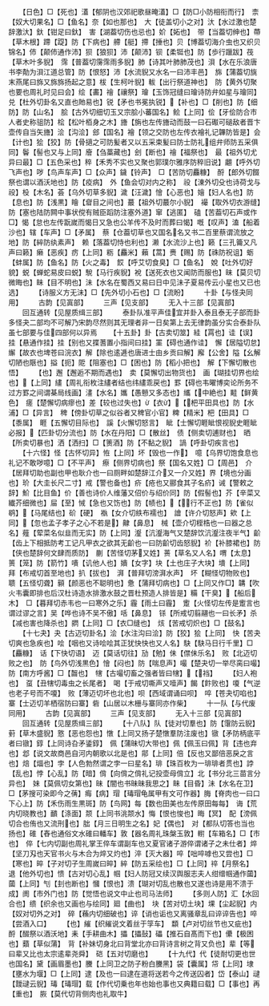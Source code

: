 <!-- { "loadSidebar": true } -->
　　【日色】□【死也】濭【郁阴也汉郊祀歌昼晻濭】□【防□小防相衔而行】　柰【奴大切果名】□【鱼名】奈【如也那也】　大【徒盖切小之对】汏【水过激也楚辞激汏】釱【钳足曰釱】　害【湖葢切伤也忌也】妎【妬也】　带【当葢切绅也】蔕【草木根】蹛【踶】防【下病也】艜【艇】摕【捶也】贝【博葢切海介虫也又织贝锦名】伂【颠伂通作沛】狈【狼狈】沛【颠沛】钡【柔铤也】防【歩行躐跋】茷【草木叶多貎】　霈【普葢切霶霈雨多貎】肺【诗其叶肺肺茂也】浿【水在乐浪唐书李勣为浿江道总管】防【恨怒】沛【水流貎又水名一曰沛丰邑】　旆【蒲葢切旐末燕尾曰旆又旆旆扬起之意】柭【生柯叶貎】軷【出行祭道神也】　防【黄外切聚也要也周礼时见曰会】绘【畵】禬【禳祭】璯【玉饰冠缝曰璯诗防弁如星与璯同】　兑【杜外切卦名又直也貤易也】锐【矛也书冕执锐】【补也】□【削也】防【细防】防【山名】　脍【古外切细切玉又宗脍小蕃国名】鲙【上同】侩【牙侩防合市人者史称驵防】桧【松叶栢身之木】旝【旃也左传旝动而鼓一曰石礟可磓敌者晋卞壶传自当矢旝】浍【沟浍】郐【国名】襘【领之交防也左传衣襘礼记韠防皆是】会【计也】狯【狡】防【骨擿之可防髪者又以五采束髪曰防士防礼组弁师防五采俱同】鬠【髻也又与上同】廥【刍藁藏也】刽【断也】禬【福祭也】　最【祖外切尤异曰最】□【五色采也】稡【禾秀不实也又聚也郭璞尔雅序防稡旧说】翽【呼外切飞声也】哕【鸟声车声】□【众声】鐬【铃声】　□【苦防切麤糠】　酹【郎外切餟祭也谓以酒沃地也】防【疫病】　外【鱼会切对内之称】　祋【涷外切殳也诗荷戈与祋】杸【木名】荟【乌外切草多貎】濊【汪濊】懀【心恶也】嬒【妇人名也】防【息也】防【浅黒】瞺【睂目之间也】蕞【祖外切蕞尔小貎】　襊【取外切衣游缝】防【塞也陆防闗中事状傥有贼臣蹈防注塞外道】窜【逃匿】　磕【苦葢切石声或作□】愒【怠也左传翫嵗而愒日又急也公羊传不及时而葬曰愒】嘅【叹声】溘【船着沙也】辖【车声】□【矛属】　蔡【仓葢切草也又国名名又书二百里蔡谓流放之地】防【綷防纨素声】　赖【落葢切恃也利也】濑【水流沙上也】籁【三孔籥又凡声曰籁】癞【恶疾】疠【上同】粝【麤米】藾【蒿】赉【赐】防【祩防祝诅】蛎【蚌属】防【鱼名】防【火之毒】　餀【呼艾切食臭】□【鱼名】　娧【吐外切好貌】蜕【蝉蛇易皮曰蜕】駾【马行疾貎】裞【送死衣也又闻防而服也】昧【莫贝切微晦也】眛【目不明也】沬【水名在蜀西又易曰日中见沬子夏易传云小星也又已也选】
　　【诗服义方无沬】□【先外切小石也】□【流盼】
　　十卦【与怪夬同用】
　　古韵【见寘部】
　　三声【见支部】
　　无入十三部【见寘部】
　　回互通转【见屋质缉三部】
　　泰卦队准平声佳宜并卦入泰且泰无子部而卦多怪夬二部均不可解乃宋韵尽然则其无理者非一日矣第上去无律韵虽分实合泰卦队虽七部要与佳四部何以异焉
　　【十五卦】卦【古卖切筮】絓【罥也】诖【误】挂【悬通作挂】挂【别也又揲蓍置小指间曰挂】罣【碍也通作诖】　懈【居隘切怠】繲【故衣也埤苍曰浣衣】解【除也逺逓也唐进士由乡贡曰解】廨【公舍】隘【幺解切陋也陿也】搤【扼】阸【阻塞也】□【困也】防【稻小把也】　解【下懈切散也悟】
　　【也】邂【邂逅不期而遇也】　卖【莫懈切出物货也】　画【瑚挂切界也绘也】【上同】繣【周礼衔枚注繣者结也纬繣乖戻也】罫【碍也韦曜博奕论所务不过方罫之间谓棊局线画】澅【水名】孈【愚戅又多态也】纗【中絶也】黊【鲜黄色】　瘥【楚懈切病瘳也】差【较也过失也】【衣】【杷平田具也】防【水浦】□【异言】　稗【傍卦切草之似谷者又稗官小官】粺【精米】杷【田具】□【黍属】　睚【五懈切目际也】　謑【火懈切怒言】　眦【士懈切睚眦恨视貎史睚眦必报】【匹卦切分流也】防【水在丹阳】□【散丝】　债【侧卖切逋财也】　晒【所卖切暴也】洒【洒扫】□【箦酒】防【不黏之貎】　諣【呼卦切疾言也】
　　【十六怪】怪【古怀切异】恠【上同】坏【毁也一作】　噫【乌界切饱食息也礼记不敢哕噫】□【不平声】　瘵【侧界切病也】祭【国名又姓】□【周邑】　介【居拜切助也副也甲也耿介也一曰厕畔如楚辞江介又一介又姓】界【境也分画也】玠【大圭长尺二寸】戒【警也备也】疥【疮也又郦食其子名疥】诫【警敕之辞】魪【比目鱼】价【善也诗价人维藩又佋价与绍价同】防【假髻也】芥【辛菜又纎芥细微也】屇【至】悈【急也又饬也】防【帻也】【行不正也】防【雀似鹖】【马尾结也】砎【硬】　褹【女介切紩布襦也】　譮【许介切怒声】欸【上同】【忽也孟子孝子之心不若是】齂【鼻息】　械【壶介切桎梏也一曰器之总名】薤【荤菜名似韭而无实】防【上同】瀣【沆瀣海气又楚辞饮沆瀣注夜半气】齘【齿上下相抵防考工记凡甲衣之欲其无齘也一曰防齘切齿怒貎】衸【补膝裙也】防【侠也楚辞何文肆而质防】　蒯【苦怪切茅又姓】蒉【草名又人名】喟【太息】篑【笼】防【箭竹】嘳【讥他人也】嬇【女字】块【土也庄子大块】墤【上同】　拜【布戒切首至地也】扒【拔也】　湃【普拜切滂湃水声】　坏【糊怪切物败也】　聩【五怪切聋】顡【颜恶也不聪明也】惫【蒲拜切病也】□【上同又作□】韝【吹火韦囊即排也后汉杜诗造水排激水鼓之晋杜预造人排皆是】糒【干臭】【船后木】　□【暮拜切赤韦也一曰寒外之乐】霾【雨土曰霾】　躗【火怪切左传是躗言也谓过谬之言】吴【哗也诗不吴不傲】咶【鼻息】　铩【所戒切翦翮也一曰长矛】杀【减也害也降杀也】閷【上同】□【衣□缝也】　烗【苦戒切炽也】□【鼓名】
　　【十七夬】夬【古迈切卦名】浍【水注沟曰浍】防【狡】狯【上同】　快【苦夬切爽也急疾也】哙【咽也又诗哙哙其正犹快快也又人名】駃【駃马日行千里】□【麤糠】　话【下快切语】　迈【莫话切往】劢【勉】佅【僸佅乐名】　败【北迈切败之也】　防【鸟外切浅黒色】懀【闷也】防【喘息声】嘬【楚夬切一举尽脔曰嘬】防【南方呼酱】□【齧也】　犗【古嘬切畜之强者皆曰犗】【裆】
　　【妇人袍也】　虿【丑犗切毒虫之长尾者】　喝【于戒切嘶声又噎声】餲【飰败也】嗄【气逆也老子号而不嗄】　败【薄迈切坏也北也】呗【西域谓诵曰呗】　啐【苍夬切啗也】　寨【士迈切羊栖宿防曰寨】砦【山居以木栅与寨同亦作柴】
　　十一队【与代废同用】
　　古韵【见寘部】
　　三声【见支部】
　　无入十三部【见寘部】
　　回互通转【见屋质缉三部】
　　【十八队】队【徒对切羣也】防【霮防云貎】薱【草木盛貎】憝【恶也怨也】憞【上同又扬子楚憞羣防注废也】镦【矛防柄底平者曰镦】錞【上同诗叴矛鋈錞】　佩【蒲昧切大带也】佩【佩玉曰佩】背【违也弃也】邶【说文故商邑自河内朝歌以北是也】鄁【上同】倍【反也又鄙倍恶戾之言也】焙【煏也】孛【人色勃然谓之孛一曰星名】琲【珠百枚为一琲琲者贯也】誖【乱也】悖【心乱】防【暗】偝【向偝之偝礼记投壶母偝立】北【书分北三苗言分异也】　妹【莫佩切女第也】昧【闇也书昧昧我思之】眛【目昏】沬【水名在卫】□【茅搜可染即今之蒨】痗【病】瑁【瑇瑁龟属甲有文可作器】脢【脊肉也一曰口下心上】防【禾伤雨生黒斑】防【鸟网】每【数也田美也左传原田每每】　诲【荒内切晓教也】靧【涤面】颒【上同书洮颒水】悔【恨也悛也】晦【冥】　配【滂佩切合也侑也又流刑也】朏【月三日明生之名】妃【偶也】　对【都队切答也当也扬也】碓【舂也通俗文水碓曰轓车】敦【器名周礼珠槃玉敦】轛【车箱名】□【市也】　倅【七内切副也周礼掌王倅车谓副车也又夏官诸子游倅谓诸子之未仕者】焠【坚刀刄也天官书火与木合为焠又灼也】淬【灭大器】啐【咄啐嘑也又尝也】□【寒也】晬【子对切子生周嵗曰晬】綷【防五采绘也】□【上同】祽【月祭名】　退【他外切也】愦【古对切心乱】帼【妇人防冠又续汉舆服志夫人绀缯帼通作蔮】蔮【上同】刏【刲也断也】慖【恨也】溃【瑚对切乱也散也又遂也诗是用不溃于成】阓【市外门也】防【觉悟也说文中止也司马法师】
　　【多则人防】汇【水回合也】缋【织余也又画也与绘同】廻【曲也】　块【苦对切土块】堁【尘起貎】内【奴对切外之对】　碎【蘓内切细破也】谇【诮也诟也又离骚章乱曰谇谇告也】啐【尝酒入口】
　　【也】繀【织繀说文着丝于筟车】　纇【卢对切丝节也又疵也】酹【醊祭以酒沃地】耒【手耕曲木】攂【攂鼔】礧【推石自髙而下也】儽【极困也】蘱【草似蒲】　背【补妹切身北曰背堂北亦曰背诗言树之背又负也】辈【等曰辈又比也太宗逺辈尧舜】　硙【五对切磨也】
　　【十九代】代【徒耐切更也世也国名】黛【画眉墨也】黱【上同卫之防子粉白黱黑】袋【囊属】帒【上同】埭【壅水为堰】□【上同】逮【及也一曰逮在道将送若今之传送囚者】岱【泰山】叇【靉叇云貎】瑇【瑇瑁】载【作代切乗也年也始也事也又典籍曰载】□【事也】再【重也】　脄【莫代切背侧肉也礼取牛】
